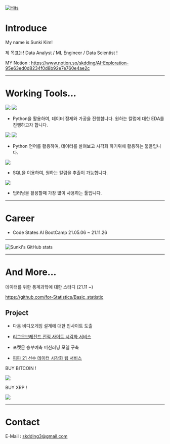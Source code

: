 [![Hits](https://hits.seeyoufarm.com/api/count/incr/badge.svg?url=https%3A%2F%2Fgithub.com%2Fskdding3%2Fhit-counter&count_bg=%2379C83D&title_bg=%23555555&icon=&icon_color=%23E7E7E7&title=hits&edge_flat=false)](https://hits.seeyoufarm.com)


# Introduce

My name is Sunki Kim!


제 목표는!
Data Analyst / ML Engineer / Data Scientist !

MY Notion :  https://www.notion.so/skdding/AI-Exploration-95e63ed0d8234f0d8b92e7e760e4ae2c

----------------------------------------------------------------------------------------------
# Working Tools...

<img src="https://img.shields.io/badge/Python-3776AB?style=flat-square&logo=Python&logoColor=white"/>  <img src="https://img.shields.io/badge/pandas-150458?style=flat-square&logo=pandas&logoColor=white"/>  
- Python을 활용하여, 데이터 정제와 가공을 진행합니다. 원하는 칼럼에 대한 EDA를 진행하고자 합니다.

<img src="https://img.shields.io/badge/Google Colab-F9AB00?style=flat-square&logo=Google-Colab&logoColor=white"/> <img src="https://img.shields.io/badge/Jupyter-F37626?style=flat-square&logo=Jupyter&logoColor=white"/> 
- Python 언어를 활용하여, 데이터를 살펴보고 시각화 하기위해 활용하는 툴들입니다.

<img src="https://img.shields.io/badge/MySQL-4479A1?style=flat-square&logo=MySQL&logoColor=white"/> 

- SQL을 이용하여, 원하는 칼럼을 추출이 가능합니다.


<img src="https://img.shields.io/badge/TensorFlow-FF6F00?style=flat-square&logo=TensorFlow&logoColor=white"/> 

- 딥러닝을 활용할때 가장 많이 사용하는 툴입니다. 


----------------------------------------------------------------------------------------------

# Career
- Code States AI BootCamp 21.05.06 ~ 21.11.26

----------------------------------------------------------------------------------------------


![Sunki's GitHub stats](https://github-readme-stats.vercel.app/api?username=skdding3&show_icons=true&theme=radical)

----------------------------------------------------------------------------------------------
# And More...

데이터를 위한 통계과학에 대한 스터디 (21.11 ~)

https://github.com/for-Statistics/Basic_statistic

## Project

- 다음 비디오게임 설계에 대한 인사이트 도출

- [리그오브레전드 전적 사이트 시각화 서비스](https://www.notion.so/skdding/LOL-Data-Analysis-f6b1cc37dab44ac99888ac3f3da2b448)

- 포켓몬 승부예측 머신러닝 모델 구축

- [피파 21 선수 데이터 시각화 웹 서비스](https://github.com/skdding3/Project/tree/main/Project%203/FIFA%20Data%20Analysis%20Service)






BUY BITCOIN ! 

<img src="https://img.shields.io/badge/Bitcoin-000000?style=for-the-badge&logo=bitcoin&logoColor=white">

BUY XRP !

<img src="https://img.shields.io/badge/XRP-000000?style=for-the-badge&logo=Ripple&logoColor=white">



-----------------------------------------------------------------------------------------------
# Contact

E-Mail : skdding3@gmail.com
